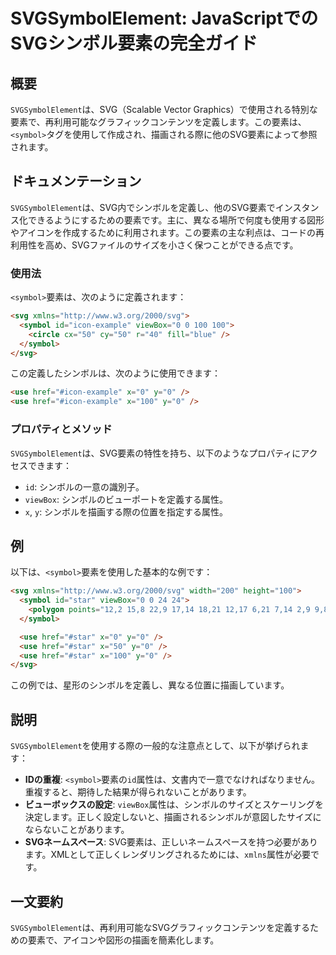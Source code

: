 <!--
Meta Description: # SVGSymbolElement: JavaScriptでのSVGシンボル要素の完全ガイド ## 概要 `SVGSymbolElement`は、SVG（Scalable Vector Graphics）で使用される特別な要素で、再利用可能なグラフィックコンテンツを定義します。この要素は、`<sy...
Meta Keywords: symbol, svg, svgsymbolelement, 100, use
-->

# SVGSymbolElement: JavaScriptでのSVGシンボル要素の完全ガイド

## 概要
`SVGSymbolElement`は、SVG（Scalable Vector Graphics）で使用される特別な要素で、再利用可能なグラフィックコンテンツを定義します。この要素は、`<symbol>`タグを使用して作成され、描画される際に他のSVG要素によって参照されます。

## ドキュメンテーション
`SVGSymbolElement`は、SVG内でシンボルを定義し、他のSVG要素でインスタンス化できるようにするための要素です。主に、異なる場所で何度も使用する図形やアイコンを作成するために利用されます。この要素の主な利点は、コードの再利用性を高め、SVGファイルのサイズを小さく保つことができる点です。

### 使用法
`<symbol>`要素は、次のように定義されます：

```html
<svg xmlns="http://www.w3.org/2000/svg">
  <symbol id="icon-example" viewBox="0 0 100 100">
    <circle cx="50" cy="50" r="40" fill="blue" />
  </symbol>
</svg>
```

この定義したシンボルは、次のように使用できます：

```html
<use href="#icon-example" x="0" y="0" />
<use href="#icon-example" x="100" y="0" />
```

### プロパティとメソッド
`SVGSymbolElement`は、SVG要素の特性を持ち、以下のようなプロパティにアクセスできます：

- `id`: シンボルの一意の識別子。
- `viewBox`: シンボルのビューポートを定義する属性。
- `x`, `y`: シンボルを描画する際の位置を指定する属性。

## 例
以下は、`<symbol>`要素を使用した基本的な例です：

```html
<svg xmlns="http://www.w3.org/2000/svg" width="200" height="100">
  <symbol id="star" viewBox="0 0 24 24">
    <polygon points="12,2 15,8 22,9 17,14 18,21 12,17 6,21 7,14 2,9 9,8" fill="gold" />
  </symbol>

  <use href="#star" x="0" y="0" />
  <use href="#star" x="50" y="0" />
  <use href="#star" x="100" y="0" />
</svg>
```

この例では、星形のシンボルを定義し、異なる位置に描画しています。

## 説明
`SVGSymbolElement`を使用する際の一般的な注意点として、以下が挙げられます：

- **IDの重複**: `<symbol>`要素の`id`属性は、文書内で一意でなければなりません。重複すると、期待した結果が得られないことがあります。
- **ビューボックスの設定**: `viewBox`属性は、シンボルのサイズとスケーリングを決定します。正しく設定しないと、描画されるシンボルが意図したサイズにならないことがあります。
- **SVGネームスペース**: SVG要素は、正しいネームスペースを持つ必要があります。XMLとして正しくレンダリングされるためには、`xmlns`属性が必要です。

## 一文要約
`SVGSymbolElement`は、再利用可能なSVGグラフィックコンテンツを定義するための要素で、アイコンや図形の描画を簡素化します。